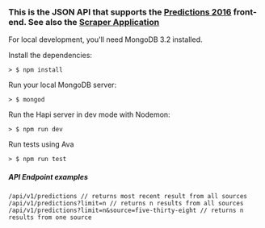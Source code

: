 ### This is the JSON API that supports the [Predictions 2016](https://github.com/melismae/prediction2016) front-end. See also the [Scraper Application](https://github.com/marciaga/prediction-scraper)

For local development, you'll need MongoDB 3.2 installed.

Install the dependencies:
```
> $ npm install
```
Run your local MongoDB server:
```
> $ mongod
```

Run the Hapi server in dev mode with Nodemon:
```
> $ npm run dev
```

Run tests using Ava
```
> $ npm run test
```
##### API Endpoint examples
 ```
/api/v1/predictions // returns most recent result from all sources
/api/v1/predictions?limit=n // returns n results from all sources
/api/v1/predictions?limit=n&source=five-thirty-eight // returns n results from one source
 ```
